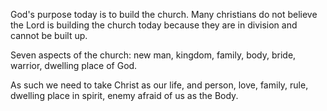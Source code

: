 God's purpose today is to build the church. Many christians do not believe the Lord is building the church today because they are in division and cannot be built up.

Seven aspects of the church: new man, kingdom, family, body, bride, warrior, dwelling place of God.

As such we need to take Christ as our life, and person, love, family, rule, dwelling place in spirit, enemy afraid of us as the Body.

